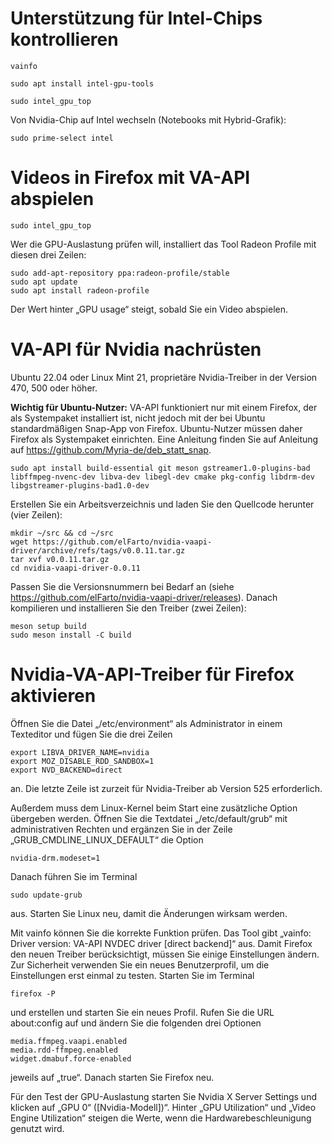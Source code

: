 # Unterstützung für Intel-Chips kontrollieren

```
vainfo
```
```
sudo apt install intel-gpu-tools
```
```
sudo intel_gpu_top
```
Von Nvidia-Chip auf Intel wechseln (Notebooks mit Hybrid-Grafik):
```
sudo prime-select intel
```
# Videos in Firefox mit VA-API abspielen
```
sudo intel_gpu_top
```
Wer die GPU-Auslastung prüfen will, installiert das Tool Radeon Profile mit diesen drei Zeilen:
```
sudo add-apt-repository ppa:radeon-profile/stable
sudo apt update
sudo apt install radeon-profile
```
Der Wert hinter „GPU usage“ steigt, sobald Sie ein Video abspielen.

# VA-API für Nvidia nachrüsten
Ubuntu 22.04 oder Linux Mint 21, proprietäre Nvidia-Treiber in der Version 470, 500 oder höher.

**Wichtig für Ubuntu-Nutzer:** VA-API funktioniert nur mit einem Firefox, der als Systempaket installiert ist, nicht jedoch mit der bei Ubuntu standardmäßigen Snap-App von Firefox. Ubuntu-Nutzer müssen daher Firefox als Systempaket einrichten. Eine Anleitung finden Sie auf Anleitung auf https://github.com/Myria-de/deb_statt_snap.

```
sudo apt install build-essential git meson gstreamer1.0-plugins-bad libffmpeg-nvenc-dev libva-dev libegl-dev cmake pkg-config libdrm-dev libgstreamer-plugins-bad1.0-dev
```
Erstellen Sie ein Arbeitsverzeichnis und laden Sie den Quellcode herunter (vier Zeilen):
```
mkdir ~/src && cd ~/src
wget https://github.com/elFarto/nvidia-vaapi-driver/archive/refs/tags/v0.0.11.tar.gz
tar xvf v0.0.11.tar.gz
cd nvidia-vaapi-driver-0.0.11
```
Passen Sie die Versionsnummern bei Bedarf an (siehe https://github.com/elFarto/nvidia-vaapi-driver/releases). Danach kompilieren und installieren Sie den Treiber (zwei Zeilen):
```
meson setup build
sudo meson install -C build
```
# Nvidia-VA-API-Treiber für Firefox aktivieren
Öffnen Sie die Datei „/etc/environment“ als Administrator in einem Texteditor und fügen Sie die drei Zeilen 
```
export LIBVA_DRIVER_NAME=nvidia
export MOZ_DISABLE_RDD_SANDBOX=1
export NVD_BACKEND=direct
```
an. Die letzte Zeile ist zurzeit für Nvidia-Treiber ab Version 525 erforderlich.

Außerdem muss dem Linux-Kernel beim Start eine zusätzliche Option übergeben werden. Öffnen Sie die Textdatei „/etc/default/grub“ mit administrativen Rechten und ergänzen Sie in der Zeile „GRUB_CMDLINE_LINUX_DEFAULT“ die Option 
```
nvidia-drm.modeset=1
```
Danach führen Sie im Terminal
```
sudo update-grub
```
aus. Starten Sie Linux neu, damit die Änderungen wirksam werden.

Mit vainfo können Sie die korrekte Funktion prüfen. Das Tool gibt „vainfo: Driver version: VA-API NVDEC driver [direct backend]“ aus.
Damit Firefox den neuen Treiber berücksichtigt, müssen Sie einige Einstellungen ändern. Zur Sicherheit verwenden Sie ein neues Benutzerprofil, um die Einstellungen erst einmal zu testen. Starten Sie im Terminal
```
firefox -P
```
und erstellen und starten Sie ein neues Profil. Rufen Sie die URL about:config auf und ändern Sie die folgenden drei Optionen
```
media.ffmpeg.vaapi.enabled
media.rdd-ffmpeg.enabled
widget.dmabuf.force-enabled
```
jeweils auf „true“. Danach starten Sie Firefox neu.

Für den Test der GPU-Auslastung starten Sie Nvidia X Server Settings und klicken auf „GPU 0“ ([Nvidia-Modell])“. Hinter „GPU Utilization“ und „Video Engine Utilization“ steigen die Werte, wenn die Hardwarebeschleunigung genutzt wird.
